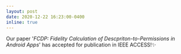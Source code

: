 ```yaml
---
layout: post
date: 2020-12-22 16:23:00-0400
inline: true
---
```


Our paper '_FCDP: Fidelity Calculation of Descpriton-to-Permissions in Android Apps_' has accepted for publication in IEEE ACCESS!:sparkles: 

